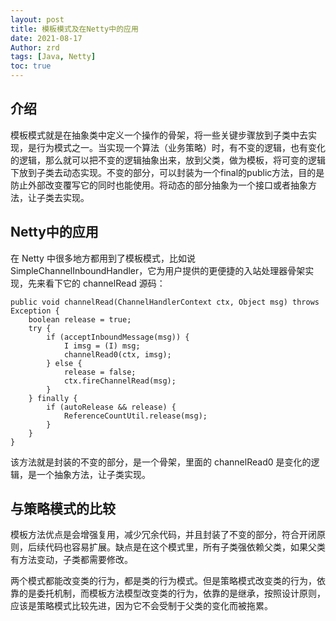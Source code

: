 ```yaml
---
layout: post
title: 模板模式及在Netty中的应用
date: 2021-08-17
Author: zrd
tags: [Java, Netty]
toc: true
---
```


## 介绍

模板模式就是在抽象类中定义一个操作的骨架，将一些关键步骤放到子类中去实现，是行为模式之一。当实现一个算法（业务策略）时，有不变的逻辑，也有变化的逻辑，那么就可以把不变的逻辑抽象出来，放到父类，做为模板，将可变的逻辑下放到子类去动态实现。不变的部分，可以封装为一个final的public方法，目的是防止外部改变覆写它的同时也能使用。将动态的部分抽象为一个接口或者抽象方法，让子类去实现。

## Netty中的应用

在 Netty 中很多地方都用到了模板模式，比如说 SimpleChannelInboundHandler，它为用户提供的更便捷的入站处理器骨架实现，先来看下它的 channelRead 源码：

```
public void channelRead(ChannelHandlerContext ctx, Object msg) throws Exception {
    boolean release = true;
    try {
        if (acceptInboundMessage(msg)) {
            I imsg = (I) msg;
            channelRead0(ctx, imsg);
        } else {
            release = false;
            ctx.fireChannelRead(msg);
        }
    } finally {
        if (autoRelease && release) {
            ReferenceCountUtil.release(msg);
        }
    }
}
```

该方法就是封装的不变的部分，是一个骨架，里面的 channelRead0 是变化的逻辑，是一个抽象方法，让子类实现。

## 与策略模式的比较

模板方法优点是会增强复用，减少冗余代码，并且封装了不变的部分，符合开闭原则，后续代码也容易扩展。缺点是在这个模式里，所有子类强依赖父类，如果父类有方法变动，子类都需要修改。

两个模式都能改变类的行为，都是类的行为模式。但是策略模式改变类的行为，依靠的是委托机制，而模板方法模型改变类的行为，依靠的是继承，按照设计原则，应该是策略模式比较先进，因为它不会受制于父类的变化而被拖累。
